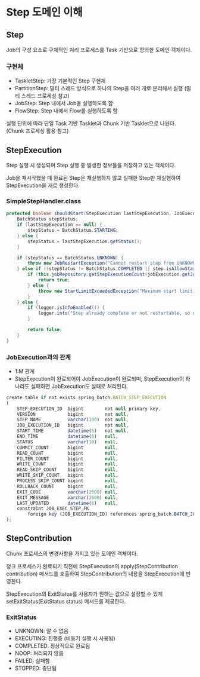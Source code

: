 # Step 도메인 이해

## Step

Job의 구성 요소로 구체적인 처리 프로세스를 Task 기반으로 정의한 도메인 객체이다.

### 구현체

- TaskletStep: 가장 기본적인 Step 구현체
- PartitionStep: 멀티 스레드 방식으로 하나의 Step을 여러 개로 분리해서 실행 (멀티 스레드 프로세싱 참고)
- JobStep: Step 내에서 Job을 실행하도록 함
- FlowStep: Step 내에서 Flow를 실행하도록 함

실행 단위에 따라 단일 Task 기반 Tasklet과 Chunk 기반 Tasklet으로 나뉜다. (Chunk 프로세싱 활용 참고)

## StepExecution

Step 실행 시 생성되며 Step 실행 중 발생한 정보들을 저장하고 있는 객체이다.

Job을 재시작했을 때 완료된 Step은 재실행하지 않고 실패한 Step만 재실행하여 StepExecution을 새로 생성한다.

### SimpleStepHandler.class

```java
protected boolean shouldStart(StepExecution lastStepExecution, JobExecution jobExecution, Step step) throws JobRestartException, StartLimitExceededException {
    BatchStatus stepStatus;
    if (lastStepExecution == null) {
        stepStatus = BatchStatus.STARTING;
    } else {
        stepStatus = lastStepExecution.getStatus();
    }

    if (stepStatus == BatchStatus.UNKNOWN) {
        throw new JobRestartException("Cannot restart step from UNKNOWN status. The last execution ended with a failure that could not be rolled back, so it may be dangerous to proceed. Manual intervention is probably necessary.");
    } else if ((stepStatus != BatchStatus.COMPLETED || step.isAllowStartIfComplete()) && stepStatus != BatchStatus.ABANDONED) {
        if (this.jobRepository.getStepExecutionCount(jobExecution.getJobInstance(), step.getName()) < step.getStartLimit()) {
            return true;
        } else {
            throw new StartLimitExceededException("Maximum start limit exceeded for step: " + step.getName() + "StartMax: " + step.getStartLimit());
        }
    } else {
        if (logger.isInfoEnabled()) {
            logger.info("Step already complete or not restartable, so no action to execute: " + lastStepExecution);
        }

        return false;
    }
}
```

### JobExecution과의 관계

- 1:M 관계
- StepExecution이 완료되어야 JobExecution이 완료되며, StepExecution이 하나라도 실패하면 JobExecution도 실패로 처리된다.

```jsx
create table if not exists spring_batch.BATCH_STEP_EXECUTION
(
    STEP_EXECUTION_ID  bigint        not null primary key,
    VERSION            bigint        not null,
    STEP_NAME          varchar(100)  not null,
    JOB_EXECUTION_ID   bigint        not null,
    START_TIME         datetime(6)   not null,
    END_TIME           datetime(6)   null,
    STATUS             varchar(10)   null,
    COMMIT_COUNT       bigint        null,
    READ_COUNT         bigint        null,
    FILTER_COUNT       bigint        null,
    WRITE_COUNT        bigint        null,
    READ_SKIP_COUNT    bigint        null,
    WRITE_SKIP_COUNT   bigint        null,
    PROCESS_SKIP_COUNT bigint        null,
    ROLLBACK_COUNT     bigint        null,
    EXIT_CODE          varchar(2500) null,
    EXIT_MESSAGE       varchar(2500) null,
    LAST_UPDATED       datetime(6)   null,
    constraint JOB_EXEC_STEP_FK
        foreign key (JOB_EXECUTION_ID) references spring_batch.BATCH_JOB_EXECUTION (JOB_EXECUTION_ID)
);
```

## StepContribution

Chunk 프로세스의 변경사항을 가지고 있는 도메인 객체이다.

청크 프로세스가 완료되기 직전에 StepExecution의 apply(StepContribution contribution) 메서드를 호출하여 StepContribution의 내용을 StepExecution에 반영한다.

StepExecution의 ExitStatus를 사용자가 원하는 값으로 설정할 수 있게 setExitStatus(ExitStatus status) 메서드를 제공한다.

### ExitStatus

- UNKNOWN: 알 수 없음
- EXECUTING: 진행중 (비동기 실행 시 사용됨)
- COMPLETED: 정상적으로 완료됨
- NOOP: 처리되지 않음
- FAILED: 실패함
- STOPPED: 중단됨